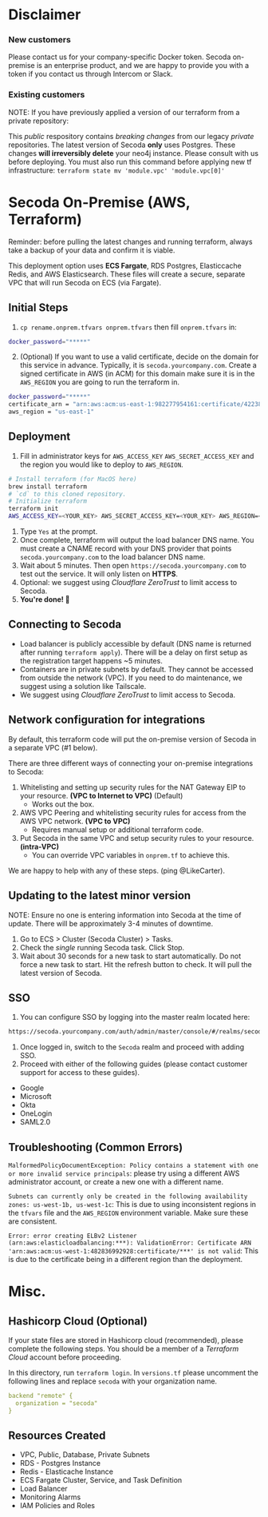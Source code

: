 # Disclaimer

### New customers

Please contact us for your company-specific Docker token. Secoda on-premise is an enterprise product, and we are happy to provide you with a token if you contact us through Intercom or Slack.

### Existing customers
NOTE: If you have previously applied a version of our terraform from a private repository:

This *public* respository contains _breaking changes_ from our legacy *private* repositories. The latest version of Secoda **only** uses Postgres. These changes **will irreversibly delete** your neo4j instance. Please consult with us before deploying. You must also run this command before applying new tf infrastructure: `terraform state mv 'module.vpc' 'module.vpc[0]'`

# Secoda On-Premise (AWS, Terraform)

Reminder: before pulling the latest changes and running terraform, always take a backup of your data and confirm it is viable.

This deployment option uses **ECS Fargate**, RDS Postgres, Elasticcache Redis, and AWS Elasticsearch. These files will create a secure, separate VPC that will run Secoda on ECS (via Fargate).

## Initial Steps

1. `cp rename.onprem.tfvars onprem.tfvars` then fill `onprem.tfvars` in:

```bash
docker_password="*****"
```

2. (Optional) If you want to use a valid certificate, decide on the domain for this service in advance. Typically, it is `secoda.yourcompany.com`. Create a signed certificate in AWS (in ACM) for this domain make sure it is in the `AWS_REGION` you are going to run the terraform in.

```bash
docker_password="*****"
certificate_arn = "arn:aws:acm:us-east-1:982277954161:certificate/42238321-4205-4798-81ba-56e6d1098933"
aws_region = "us-east-1"
```

## Deployment

1. Fill in administrator keys for `AWS_ACCESS_KEY` `AWS_SECRET_ACCESS_KEY` and the region you would like to deploy to `AWS_REGION`.

```bash
# Install terraform (for MacOS here)
brew install terraform
# `cd` to this cloned repository.
# Initialize terraform
terraform init
AWS_ACCESS_KEY=<YOUR_KEY> AWS_SECRET_ACCESS_KEY=<YOUR_KEY> AWS_REGION=<REGION> terraform apply -var-file="onprem.tfvars"
```

1. Type `Yes` at the prompt.
2. Once complete, terraform will output the load balancer DNS name. You must create a CNAME record with your DNS provider that points `secoda.yourcompany.com` to the load balancer DNS name.
3. Wait about 5 minutes. Then open `https://secoda.yourcompany.com` to test out the service. It will only listen on **HTTPS**.
4. Optional: we suggest using _Cloudflare ZeroTrust_ to limit access to Secoda.
5. **You're done! 🎊**

## Connecting to Secoda

- Load balancer is publicly accessible by default (DNS name is returned after running `terraform apply`). There will be a delay on first setup as the registration target happens ~5 minutes.
- Containers are in private subnets by default. They cannot be accessed from outside the network (VPC). If you need to do maintenance, we suggest using a solution like Tailscale.
- We suggest using _Cloudflare ZeroTrust_ to limit access to Secoda.

## Network configuration for integrations

By default, this terraform code will put the on-premise version of Secoda in a separate VPC (#1 below).

There are three different ways of connecting your on-premise integrations to Secoda:

1. Whitelisting and setting up security rules for the NAT Gateway EIP to your resource. **(VPC to Internet to VPC)** (Default)
   - Works out the box.
2. AWS VPC Peering and whitelisting security rules for access from the AWS VPC network. **(VPC to VPC)**
   - Requires manual setup or additional terraform code.
3. Put Secoda in the same VPC and setup security rules to your resource. **(intra-VPC)**
   - You can override VPC variables in `onprem.tf` to achieve this.

We are happy to help with any of these steps. (ping @LikeCarter).

## Updating to the latest minor version

NOTE: Ensure no one is entering information into Secoda at the time of update. There will be approximately 3-4 minutes of downtime.

1. Go to ECS > Cluster (Secoda Cluster) > Tasks.
2. Check the _single_ running Secoda task. Click Stop.
3. Wait about 30 seconds for a new task to start automatically. Do not force a new task to start. Hit the refresh button to check. It will pull the latest version of Secoda.

## SSO

1. You can configure SSO by logging into the master realm located here:

```bash
https://secoda.yourcompany.com/auth/admin/master/console/#/realms/secoda
```

1. Once logged in, switch to the `Secoda` realm and proceed with adding SSO.
2. Proceed with either of the following guides (please contact customer support for access to these guides).

- Google
- Microsoft
- Okta
- OneLogin
- SAML2.0

## Troubleshooting (Common Errors)

`MalformedPolicyDocumentException: Policy contains a statement with one or more invalid service principals`: please try using a different AWS administrator account, or create a new one with a different name.

`Subnets can currently only be created in the following availability zones: us-west-1b, us-west-1c`: This is due to using inconsistent regions in the `tfvars` file and the `AWS_REGION` environment variable. Make sure these are consistent.

`Error: error creating ELBv2 Listener (arn:aws:elasticloadbalancing:***): ValidationError: Certificate ARN 'arn:aws:acm:us-west-1:482836992928:certificate/***' is not valid`: This is due to the certificate being in a different region than the deployment.

# Misc.

## Hashicorp Cloud (Optional)

If your state files are stored in Hashicorp cloud (recommended), please complete the following steps. You should be a member of a _Terraform Cloud_ account before proceeding.

In this directory, run `terraform login`. In `versions.tf` please uncomment the following lines and replace `secoda` with your organization name.

```yaml
backend "remote" {
  organization = "secoda"
}
```

## Resources Created

- VPC, Public, Database, Private Subnets
- RDS - Postgres Instance
- Redis - Elasticache Instance
- ECS Fargate Cluster, Service, and Task Definition
- Load Balancer
- Monitoring Alarms
- IAM Policies and Roles
